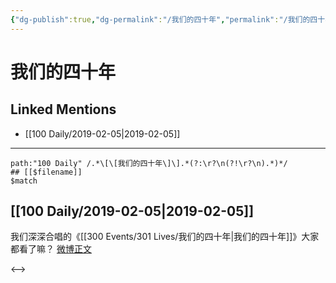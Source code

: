 ```yaml
---
{"dg-publish":true,"dg-permalink":"/我们的四十年","permalink":"/我们的四十年/","created":"2022-12-22T14:39:32.000+08:00","updated":"2023-01-04T13:36:03.999+08:00"}
---
```


# 我们的四十年

## Linked Mentions
- [[100 Daily/2019-02-05\|2019-02-05]]


---

```expander
path:"100 Daily" /.*\[\[我们的四十年\]\].*(?:\r?\n(?!\r?\n).*)*/
## [[$filename]]
$match
```
## [[100 Daily/2019-02-05\|2019-02-05]]
我们深深合唱的《[[300 Events/301 Lives/我们的四十年\|我们的四十年]]》大家都看了嘛？
[微博正文](https://weibo.com/detail/4336434305705991)

<-->